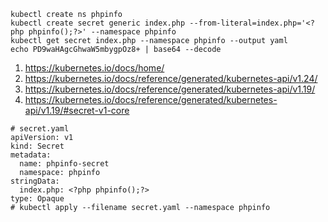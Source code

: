 ```
kubectl create ns phpinfo
kubectl create secret generic index.php --from-literal=index.php='<?php phpinfo();?>' --namespace phpinfo
kubectl get secret index.php --namespace phpinfo --output yaml
echo PD9waHAgcGhwaW5mbygpOz8+ | base64 --decode
```
1. https://kubernetes.io/docs/home/
2. https://kubernetes.io/docs/reference/generated/kubernetes-api/v1.24/
3. https://kubernetes.io/docs/reference/generated/kubernetes-api/v1.19/
4. https://kubernetes.io/docs/reference/generated/kubernetes-api/v1.19/#secret-v1-core
```
# secret.yaml
apiVersion: v1
kind: Secret
metadata:
  name: phpinfo-secret
  namespace: phpinfo
stringData:
  index.php: <?php phpinfo();?>
type: Opaque
# kubectl apply --filename secret.yaml --namespace phpinfo
```
